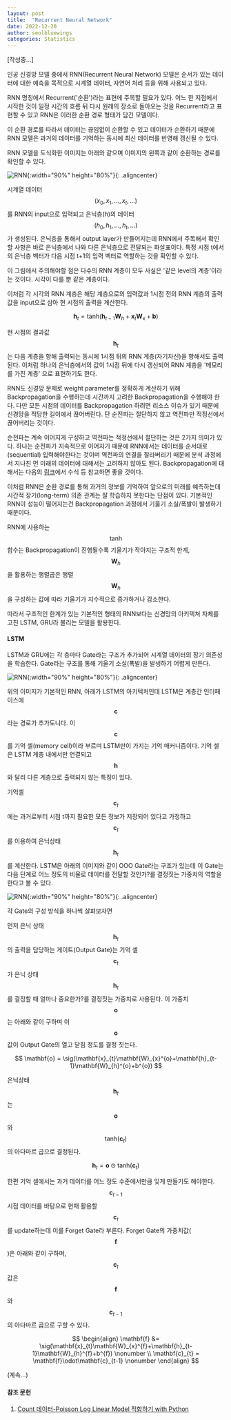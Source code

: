 ```yaml
---
layout: post
title:  "Recurrent Neural Network"
date: 2022-12-20
author: seolbluewings
categories: Statistics
---
```


[작성중...]

인공 신경망 모델 중에서 RNN(Recurrent Neural Network) 모델은 순서가 있는 데이터에 대한 예측을 목적으로 시계열 데이터, 자연어 처리 등을 위해 사용되고 있다.

RNN 명칭에서 Recurrent('순환')라는 표현에 주목할 필요가 있다. 어느 한 지점에서 시작한 것이 일정 시간의 흐름 뒤 다시 원래의 장소로 돌아오는 것을 Recurrent라고 표현할 수 있고 RNN은 이러한 순환 경로 형태가 담긴 모델이다.

이 순환 경로를 따라서 데이터는 끊임없이 순환할 수 있고 데이터가 순환하기 때문에 RNN 모델은 과거의 데이터를 기억하는 동시에 최신 데이터를 반영해 갱신될 수 있다.

RNN 모델을 도식화한 이미지는 아래와 같으며 이미지의 왼쪽과 같이 순환하는 경로를 확인할 수 있다.

![RNN](https://github.com/seolbluewings/seolbluewings.github.io/blob/master/assets/rnn_1.png?raw=true){:width="90%" height="80%"}{: .aligncenter}

시계열 데이터 $$(x_{0},x_{1},...,x_{t},...)$$를 RNN의 input으로 입력되고 은닉층(h)의 데이터 $$(h_{0},h_{1},...,h_{t},...)$$가 생성된다. 은닉층을 통해서 output layer가 만들어지는데 RNN에서 주목해서 확인할 사항은 바로 은닉층에서 나와 다른 은닉층으로 전달되는 화살표이다. 특정 시점 t에서의 은닉층 벡터가 다음 시점 t+1의 입력 벡터로 역할하는 것을 확인할 수 있다.

이 그림에서 주의해야할 점은 다수의 RNN 계층이 모두 사실은 '같은 level의 계층'이라는 것이다. 시각이 다를 뿐 같은 계층이다.

이처럼 각 시각의 RNN 계층은 해당 계층으로의 입력값과 1시점 전의 RNN 계층의 출력값을 input으로 삼아 현 시점의 출력을 계산한다.

$$ \mathbf{h}_{t} = \text{tanh}(\mathbf{h}_{t-1}\mathbf{W}_{h} + \mathbf{x}_{t}\mathbf{W}_{x}+\mathbf{b}) $$

현 시점의 결과값 $$\mathbf{h}_{t}$$는 다음 계층을 향해 출력되는 동시에 1시점 뒤의 RNN 계층(자기자신)을 향해서도 출력 된다. 이처럼 하나의 은닉층에서의 값이 1시점 뒤에 다시 갱신되어 RNN 계층을 '메모리를 가진 계층' 으로 표현하기도 한다.

RNN도 신경망 문제로 weight parameter를 정확하게 계산하기 위해 Backpropagation을 수행하는데 시간까지 고려한 Backpropagation을 수행해야 한다. 다만 모든 시점의 데이터를 Backpropagation 하려면 리소스 이슈가 있기 때문에 신경망을 적당한 길이에서 끊어버린다. 단 순전파는 절단하지 않고 역전파만 적정선에서 끊어버리는 것이다.

순전파는 계속 이어지게 구성하고 역전파는 적정선에서 절단하는 것은 2가지 의미가 있다. 하나는 순전파가 지속적으로 이어지기 때문에 RNN에서는 데이터를 순서대로(sequential) 입력해야한다는 것이며 역전파의 연결을 잘라버리기 때문에 분석 과정에서 지나친 먼 미래의 데이터에 대해서는 고려하지 않아도 된다. Backpropagation에 대해서는 다음의 [링크](https://towardsdatascience.com/backpropagation-in-rnn-explained-bdf853b4e1c2)에서 수식 등 참고하면 좋을 것이다.

이처럼 RNN은 순환 경로를 통해 과거의 정보를 기억하여 앞으로의 미래를 예측하는데 시간적 장기(long-term) 의존 관계는 잘 학습하지 못한다는 단점이 있다. 기본적인 RNN이 성능이 떨어지는건 Backpropagation 과정에서 기울기 소실/폭발이 발생하기 때문이다.

RNN에 사용하는 $$\text{tanh}$$ 함수는 Backpropagation이 진행될수록 기울기가 작아지는 구조적 한계, $$\mathbf{W}_{h}$$을 활용하는 행렬곱은 행렬 $$\mathbf{W}_{h}$$ 을 구성하는 값에 따라 기울기가 지수적으로 증가하거나 감소한다.

따라서 구조적인 한계가 있는 기본적인 형태의 RNN보다는 신경망의 아키텍쳐 자체를 고친 LSTM, GRU라 불리는 모델을 활용한다.

#### LSTM

LSTM과 GRU에는 각 층마다 Gate라는 구조가 추가되어 시계열 데이터의 장기 의존성을 학습한다. Gate라는 구조를 통해 기울기 소실(폭발)을 발생하기 어렵게 만든다.

![RNN](https://github.com/seolbluewings/seolbluewings.github.io/blob/master/assets/rnn_2.jpg?raw=true){:width="90%" height="80%"}{: .aligncenter}

위의 이미지가 기본적인 RNN, 아래가 LSTM의 아키텍처인데 LSTM은 계층간 인터페이스에 $$\mathbf{c}$$ 라는 경로가 추가도니다. 이 $$\mathbf{c}$$를 기억 셀(memory cell)이라 부르며 LSTM만이 가지는 기억 매커니즘이다. 기억 셀은 LSTM 계층 내에서만 연결되고 $$\mathbf{h}$$와 달리 다른 계층으로 출력되지 않는 특징이 있다.

기억셀 $$\mathbf{c}_{t}$$에는 과거로부터 시점 t까지 필요한 모든 정보가 저장되어 있다고 가정하고 $$\mathbf{c}_{t}$$를 이용하여 은닉상태 $$\mathbf{h}_{t}$$를 계산한다. LSTM은 아래의 이미지와 같이 OOO Gate라는 구조가 있는데 이 Gate는 다음 단계로 어느 정도의 비율로 데이터를 전달할 것인가?를 결정짓는 가중치의 역할을 한다고 볼 수 있다.

![RNN](https://github.com/seolbluewings/seolbluewings.github.io/blob/master/assets/rnn_3.png?raw=true){:width="90%" height="80%"}{: .aligncenter}

각 Gate의 구성 방식을 하나씩 살펴보자면

먼저 은닉 상태 $$\mathbf{h}_{t}$$의 출력을 담당하는 게이트(Output Gate)는 기억 셀 $$\mathbf{c}_{t}$$가 은닉 상태 $$\mathbf{h}_{t}$$를 결정할 때 얼마나 중요한가?를 결정짓는 가중치로 사용된다. 이 가중치 $$\mathbf{o}$$는 아래와 같이 구하며 이 $$\mathbf{o}$$ 값이 Output Gate의 열고 닫힘 정도를 결정 짓는다.

$$ \mathbf{o} = \sig(\mathbf{x}_{t}\mathbf{W}_{x}^{o}+\mathbf{h}_{t-1}\mathbf{W}_{h}^{o}+b^{o}) $$

은닉상태 $$\mathbf{h}_{t}$$는 $$\mathbf{o}$$와 $$\text{tanh}(\mathbf{c}_{t})$$의 아다마르 곱으로 결정된다.

$$ \mathbf{h}_{t} = \mathbf{o}\odot\text{tanh}(\mathbf{c}_{t})$$

한편 기억 셀에서는 과거 데이터를 어느 정도 수준에서만큼 잊게 만들기도 해야한다. $$\mathbf{c}_{t-1}$$ 시점 데이터를 바탕으로 현재 활용할 $$\mathbf{c}_{t}$$를 update하는데 이를 Forget Gate라 부른다. Forget Gate의 가중치값($$\mathbf{f}$$)은 아래와 같이 구하며, $$\mathbf{c}_{t}$$ 값은 $$\mathbf{f}$$와 $$\mathbf{c}_{t-1}$$의 아다마르 곱으로 구할 수 있다.

$$
\begin{align}
\mathbf{f} &= \sig(\mathbf{x}_{t}\mathbf{W}_{x}^{f}+\mathbf{h}_{t-1}\mathbf{W}_{h}^{f}+b^{f}) \nonumber \\
\mathbf{c}_{t} = \mathbf{f}\odot\mathbf{c}_{t-1} \nonumber
\end{align}
$$





(계속...)






#### 참조 문헌
1. [Count 데이터-Poisson Log Linear Model 적합하기 with Python](https://zephyrus1111.tistory.com/88) <br>

